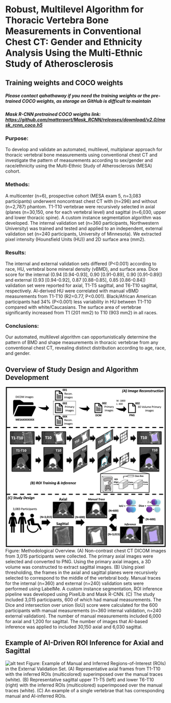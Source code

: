 # Robust, Multilevel Algorithm for Thoracic Vertebra Bone Measurements in Conventional Chest CT: Gender and Ethnicity Analysis Using the Multi-Ethnic Study of Atherosclerosis

## Training weights and COCO weights
##### Please contact qahathaway if you need the training weights or the pre-trained COCO weights, as storage on GitHub is difficult to maintain

##### Mask R-CNN pretrained COCO weigths link: https://github.com/matterport/Mask_RCNN/releases/download/v2.0/mask_rcnn_coco.h5

### Purpose:
To develop and validate an automated, multilevel, multiplanar approach for thoracic vertebral bone measurements using conventional chest CT and investigate the pattern of measurements according to sex/gender and race/ethnicity using the Multi-Ethnic Study of Atherosclerosis (MESA) cohort.

### Methods:
A multicenter (n=6), prospective cohort (MESA exam 5, n=3,083 participants) underwent noncontrast chest CT with (n=296) and without (n=2,787) phantom. T1-T10 vertebrae were recursively selected in axial (planes (n=30,150, one for each vertebral level) and sagittal (n=6,030, upper and lower thoracic spine). A custom instance segmentation algorithm was developed. The internal validation set (n=360 participants, Northwestern University) was trained and tested and applied to an independent, external validation set (n=240 participants, University of Minnesota). We extracted pixel intensity (Hounsfield Units (HU)) and 2D surface area (mm2).

### Results:
The internal and external validation sets differed (P<0.001) according to race, HU, vertebral bone mineral density (vBMD), and surface area. Dice score for the internal (0.94 [0.94-0.93], 0.90 [0.91-0.89], 0.90 [0.91-0.89]) and external (0.93 [0.94-0.92], 0.87 [0.88-0.85], 0.85 [0.86-0.84]) validation set were reported for axial, T1-T5 sagittal, and T6-T10 sagittal, respectively. AI-derived HU were correlated with manual vBMD measurements from T1-T10 (R2=0.77, P<0.001). Black/African American participants had 34% (P<0.001) less variability in HU between T1-T10 compared with white/Caucasians. The surface area of vertebrae significantly increased from T1 (201 mm2) to T10 (903 mm2) in all races.

### Conclusions:
Our automated, multilevel algorithm can opportunistically determine the pattern of BMD and shape measurements in thoracic vertebrae from any conventional chest CT, revealing distinct distribution according to age, race, and gender.

## Overview of Study Design and Algorithm Development
![alt text](https://github.com/qahathaway/vBMD/blob/main/Overview.png)
Figure: Methodological Overview. (A) Non-contrast chest CT DICOM images from 3,015 participants were collected. The primary axial images were selected and converted to PNG. Using the primary axial images, a 3D volume was constructed to extract sagittal images. (B) Using pixel thresholding, the frames in the axial and sagittal planes were recursively selected to correspond to the middle of the vertebral body. Manual traces for the internal (n=360) and external (n=240) validation sets were performed using LabelMe. A custom instance segmentation, ROI inference pipeline was developed using PixelLib and Mask R-CNN. (C) The study included 3,015 participants, 600 of which had manual measurements. The Dice and intersection over union (IoU) score were calculated for the 600 participants with manual measurements (n=360 internal validation, n=240 external validation). The number of manual measurements included 6,000 for axial and 1,200 for sagittal. The number of images that AI-based inference was applied to included 30,150 axial and 6,030 sagittal.


## Example of AI-Driven ROI Inference for Axial and Sagittal
![alt text](https://github.com/qahathaway/vBMD/blob/main/Inference.png)
Figure: Example of Manual and Inferred Regions-of-Interest (ROIs) in the External Validation Set. (A) Representative axial frames from T1-T10 with the inferred ROIs (multicolored) superimposed over the manual traces (white). (B) Representative sagittal upper T1-T5 (left) and lower T6-T10 (right) with the inferred ROIs (multicolored) superimposed over the manual traces (white). (C) An example of a single vertebrae that has corresponding manual and AI-inferred ROIs.
